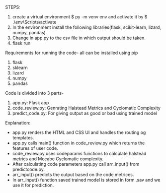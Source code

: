 STEPS:
1. create a virtual environment $ py -m venv env and activate it by $ .\env\Scripts\activate
2. In the environment install the following libraries(flask, scikit-learn, lizard, numpy, pandas).
3. Change <Filename> in app.py to the csv file in which output should be taken.
4. flask run

Requirements for running the code- all can be installed using pip
1. flask
2. sklearn
3. lizard 
4. numpy
5. pandas

Code is divided into 3 parts-
1. app.py: Flask app
2. code_review.py: Genrating Halstead Metrics and Cyclomatic Complexity
3. predict_code.py: For giving output as good or bad using trained model

Explanation:
* app.py renders the HTML and CSS UI and handles the routing og templates.
* app.py calls main() function in code_review.py which returns the features of user code.
* code_review.py uses codeparams functions to calculate halstead metrics and Mccabe Cyclomatic complexity.
* After calculating code parameters app.py call arr_input() from predictcode.py.
* arr_input() predicts the output based on the code metrices.
* In arr_input() function saved trained model is stored in form .sav and we use it for prediction.
